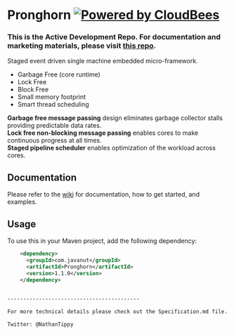 Pronghorn  [![Powered by CloudBees](https://www.cloudbees.com/sites/default/files/styles/large/public/Button-Powered-by-CB.png?itok=uMDWINfY)](https://pronghorn.ci.cloudbees.com/)
=====
### This is the Active Development Repo. For documentation and marketing materials, please visit [this repo](https://github.com/nathantippy/Pronghorn).

Staged event driven single machine embedded micro-framework.

* Garbage Free (core runtime)
* Lock Free
* Block Free
* Small memory footprint
* Smart thread scheduling

**Garbage free message passing** design eliminates garbage collector stalls providing predictable data rates.  
**Lock free non-blocking message passing** enables cores to make continuous progress at all times.  
**Staged pipeline scheduler** enables optimization of the workload across cores. 

## Documentation
Please refer to the [wiki](https://oci-pronghorn.gitbook.io/pronghorn/chapter-0-what-is-pronghorn/home) for documentation, how to get started, and examples.

## Usage

  To use this in your Maven project, add the following dependency:
```xml
    <dependency>
      <groupId>com.javanut</groupId>
      <artifactId>Pronghorn</artifactId>
      <version>1.1.0</version>
    </dependency> 
        

------------------------------------------

For more technical details please check out the Specification.md file.

Twitter: @NathanTippy
